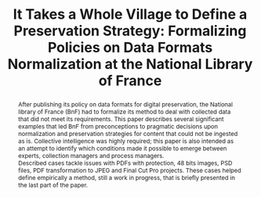 ---
abstract: After publishing its policy on data formats for digital preservation, the
  National library of France (BnF) had to formalize its method to deal with collected
  data that did not meet its requirements.  This paper describes several significant
  examples that led BnF from preconceptions to pragmatic decisions upon normalization
  and preservation strategies for content that could not be ingested as is.  Collective
  intelligence was highly required; this paper is also intended as an attempt to identify
  which conditions made it possible to emerge between experts, collection managers
  and process managers.<br />Described cases tackle issues with PDFs with protection,
  48 bits images, PSD files, PDF transformation to JPEG and Final Cut Pro projects.  These
  cases helped define empirically a method, still a work in progress, that is briefly
  presented in the last part of the paper.<br />
creators:
- Bertrand Caron
- Alix Bruys
- Thomas Ledoux
- Jordan de La Houssaye
date: null
document_url: https://osf.io/download/5r2fa/
grand_parent: iPRES
institutions:
- Bibliothèque Nationale De France
keywords:
- normalization
- formats
- preservation strategy
- collaboration
landing_page_url: https://osf.io/ng9d7/
language: eng
layout: publication
license: CC-BY 4.0 International
notes_url: https://osf.io/download/qascy/
parent: iPRES 2022
publication_type: long paper
size: null
slides_url: https://osf.io/download/8z3c9/
source_name: iPRES:osf:ng9d7
stream_url: https://youtu.be/z6j3gEDfglw
title: 'It Takes a Whole Village to Define a Preservation Strategy: Formalizing Policies
  on Data Formats Normalization at the National Library of France'
year: 2022
---